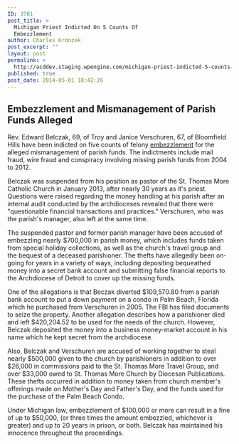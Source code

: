 ```yaml
---
ID: 3781
post_title: >
  Michigan Priest Indicted On 5 Counts Of
  Embezzlement
author: Charles Kronzek
post_excerpt: ""
layout: post
permalink: >
  http://acddev.staging.wpengine.com/michigan-priest-indicted-5-counts-embezzlement.html
published: true
post_date: 2014-05-01 18:42:26
---
```

<h2>Embezzlement and Mismanagement of Parish Funds Alleged</h2>
Rev. Edward Belczak, 69, of Troy and Janice Verschuren, 67, of Bloomfield Hills have been indicted on five counts of felony <a href="http://acddev.staging.wpengine.com/michigan-embezzlement-attorney-criminal-defense-lawyer.html" target="_blank">embezzlement</a> for the alleged mismanagement of parish funds. The indictments include mail fraud, wire fraud and conspiracy involving missing parish funds from 2004 to 2012.

Belczak was suspended from his position as pastor of the St. Thomas More Catholic Church in January 2013, after nearly 30 years as it's priest. Questions were raised regarding the money handling at his parish after an internal audit conducted by the archdioceses revealed that there were "questionable financial transactions and practices." Verschuren, who was the parish's manager, also left at the same time.

The suspended pastor and former parish manager have been accused of embezzling nearly $700,000 in parish money, which includes funds taken from special holiday collections, as well as the church's travel group and the bequest of a deceased parishioner. The thefts have allegedly been on-going for years in a variety of ways, including depositing bequeathed money into a secret bank account and submitting false financial reports to the Archdiocese of Detroit to cover up the missing funds.

One of the allegations is that Beczak diverted $109,570.80 from a parish bank account to put a down payment on a condo in Palm Beach, Florida which he purchased from Verschuren in 2005. The FBI has filed documents to seize the property. Another allegation describes how a parishioner died and left $420,204.52 to be used for the needs of the church. However, Belczak deposited the money into a business money-market account in his name which he kept secret from the archdiocese.

Also, Belczak and Verschuren are accused of working together to steal nearly $500,000 given to the church by parishioners in addition to over $26,000 in commissions paid to the St. Thomas More Travel Group, and over $33,000 owed to St. Thomas More Church by Diocesan Publications. These thefts occurred in addition to money taken from church member's offerings made on Mother's Day and Father's Day, and the funds used for the purchase of the Palm Beach Condo.

Under Michigan law, embezzlement of $100,000 or more can result in a fine of up to $50,000, (or three times the amount embezzled, whichever is greater) and up to 20 years in prison, or both. Belczak has maintained his innocence throughout the proceedings.